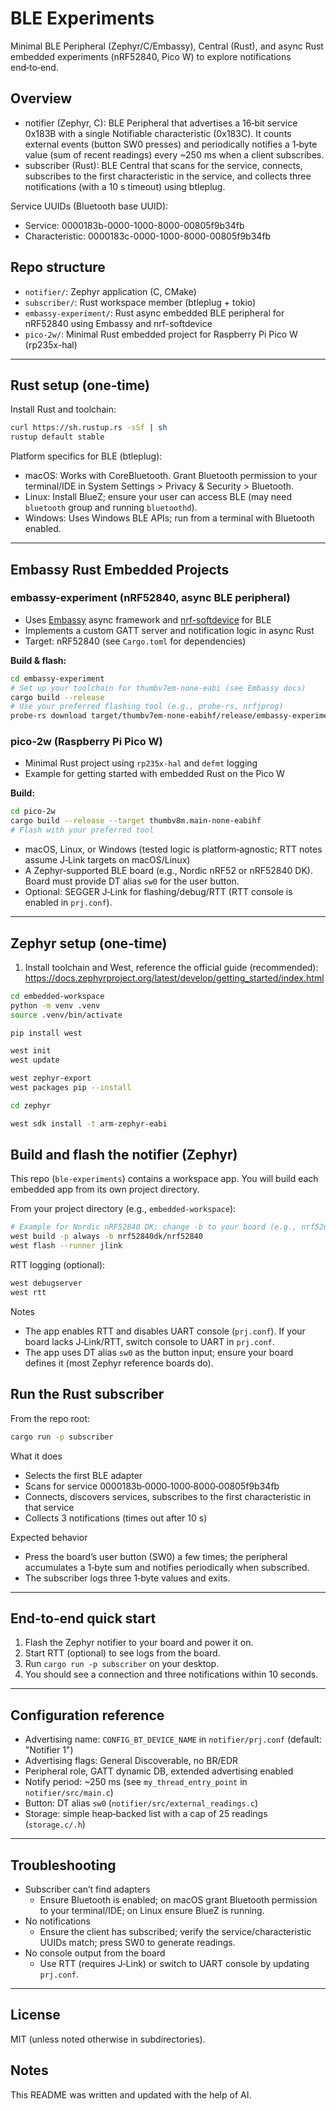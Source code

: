 # BLE Experiments

Minimal BLE Peripheral (Zephyr/C/Embassy), Central (Rust), and async Rust embedded experiments (nRF52840, Pico W) to explore notifications end‑to‑end.

## Overview

- notifier (Zephyr, C): BLE Peripheral that advertises a 16‑bit service 0x183B with a single Notifiable characteristic (0x183C). It counts external events (button SW0 presses) and periodically notifies a 1‑byte value (sum of recent readings) every ~250 ms when a client subscribes.
- subscriber (Rust): BLE Central that scans for the service, connects, subscribes to the first characteristic in the service, and collects three notifications (with a 10 s timeout) using btleplug.

Service UUIDs (Bluetooth base UUID):
- Service: 0000183b-0000-1000-8000-00805f9b34fb
- Characteristic: 0000183c-0000-1000-8000-00805f9b34fb

## Repo structure

- `notifier/`: Zephyr application (C, CMake)
- `subscriber/`: Rust workspace member (btleplug + tokio)
- `embassy-experiment/`: Rust async embedded BLE peripheral for nRF52840 using Embassy and nrf-softdevice
- `pico-2w/`: Minimal Rust embedded project for Raspberry Pi Pico W (rp235x-hal)

---

## Rust setup (one‑time)

Install Rust and toolchain:

```sh
curl https://sh.rustup.rs -sSf | sh
rustup default stable
```

Platform specifics for BLE (btleplug):
- macOS: Works with CoreBluetooth. Grant Bluetooth permission to your terminal/IDE in System Settings > Privacy & Security > Bluetooth.
- Linux: Install BlueZ; ensure your user can access BLE (may need `bluetooth` group and running `bluetoothd`).
- Windows: Uses Windows BLE APIs; run from a terminal with Bluetooth enabled.

---

## Embassy Rust Embedded Projects

### embassy-experiment (nRF52840, async BLE peripheral)
- Uses [Embassy](https://embassy.dev/) async framework and [nrf-softdevice](https://github.com/embassy-rs/nrf-softdevice) for BLE
- Implements a custom GATT server and notification logic in async Rust
- Target: nRF52840 (see `Cargo.toml` for dependencies)

**Build & flash:**
```sh
cd embassy-experiment
# Set up your toolchain for thumbv7em-none-eabi (see Embassy docs)
cargo build --release
# Use your preferred flashing tool (e.g., probe-rs, nrfjprog)
probe-rs download target/thumbv7em-none-eabihf/release/embassy-experiment --chip nRF52840_xxAA
```

### pico-2w (Raspberry Pi Pico W)
- Minimal Rust project using `rp235x-hal` and `defmt` logging
- Example for getting started with embedded Rust on the Pico W

**Build:**
```sh
cd pico-2w
cargo build --release --target thumbv8m.main-none-eabihf
# Flash with your preferred tool
```

- macOS, Linux, or Windows (tested logic is platform‑agnostic; RTT notes assume J‑Link targets on macOS/Linux)
- A Zephyr‑supported BLE board (e.g., Nordic nRF52 or nRF52840 DK). Board must provide DT alias `sw0` for the user button.
- Optional: SEGGER J‑Link for flashing/debug/RTT (RTT console is enabled in `prj.conf`).

---

## Zephyr setup (one‑time)

1) Install toolchain and West, reference the official guide (recommended): https://docs.zephyrproject.org/latest/develop/getting_started/index.html

```sh
cd embedded-workspace
python -m venv .venv
source .venv/bin/activate

pip install west

west init
west update

west zephyr-export
west packages pip --install

cd zephyr

west sdk install -t arm-zephyr-eabi
```

## Build and flash the notifier (Zephyr)

This repo (`ble-experiments`) contains a workspace app. You will build each embedded app from its own project directory.

From your project directory (e.g., `embedded-workspace`):

```sh
# Example for Nordic nRF52840 DK; change -b to your board (e.g., nrf52dk_nrf52832)
west build -p always -b nrf52840dk/nrf52840 
west flash --runner jlink
```

RTT logging (optional):

```sh
west debugserver
west rtt
```

Notes
- The app enables RTT and disables UART console (`prj.conf`). If your board lacks J‑Link/RTT, switch console to UART in `prj.conf`.
- The app uses DT alias `sw0` as the button input; ensure your board defines it (most Zephyr reference boards do).

## Run the Rust subscriber

From the repo root:

```sh
cargo run -p subscriber
```

What it does
- Selects the first BLE adapter
- Scans for service 0000183b‑0000‑1000‑8000‑00805f9b34fb
- Connects, discovers services, subscribes to the first characteristic in that service
- Collects 3 notifications (times out after 10 s)

Expected behavior
- Press the board’s user button (SW0) a few times; the peripheral accumulates a 1‑byte sum and notifies periodically when subscribed.
- The subscriber logs three 1‑byte values and exits.

---

## End‑to‑end quick start

1) Flash the Zephyr notifier to your board and power it on.
2) Start RTT (optional) to see logs from the board.
3) Run `cargo run -p subscriber` on your desktop.
4) You should see a connection and three notifications within 10 seconds.

---

## Configuration reference

- Advertising name: `CONFIG_BT_DEVICE_NAME` in `notifier/prj.conf` (default: "Notifier 1")
- Advertising flags: General Discoverable, no BR/EDR
- Peripheral role, GATT dynamic DB, extended advertising enabled
- Notify period: ~250 ms (see `my_thread_entry_point` in `notifier/src/main.c`)
- Button: DT alias `sw0` (`notifier/src/external_readings.c`)
- Storage: simple heap‑backed list with a cap of 25 readings (`storage.c/.h`)

---

## Troubleshooting

- Subscriber can’t find adapters
	- Ensure Bluetooth is enabled; on macOS grant Bluetooth permission to your terminal/IDE; on Linux ensure BlueZ is running.
- No notifications
	- Ensure the client has subscribed; verify the service/characteristic UUIDs match; press SW0 to generate readings.
- No console output from the board
	- Use RTT (requires J‑Link) or switch to UART console by updating `prj.conf`.

---

## License

MIT (unless noted otherwise in subdirectories).

## Notes

This README was written and updated with the help of AI.